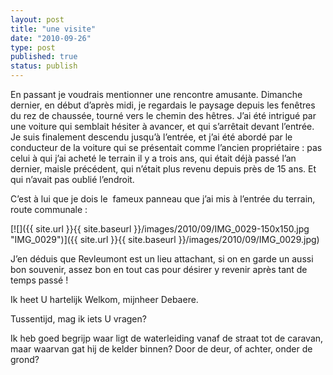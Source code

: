 ```yaml
---
layout: post
title: "une visite"
date: "2010-09-26"
type: post
published: true
status: publish
---
```


En passant je voudrais mentionner une rencontre amusante. Dimanche dernier, en début d’après midi, je regardais le paysage depuis les fenêtres du rez de chaussée, tourné vers le chemin des hêtres. J’ai été intrigué par une voiture qui semblait hésiter à avancer, et qui s’arrêtait devant l’entrée. Je suis finalement descendu jusqu’à l’entrée, et j’ai été abordé par le conducteur de la voiture qui se présentait comme l’ancien propriétaire : pas celui à qui j’ai acheté le terrain il y a trois ans, qui était déjà passé l’an dernier, maisle précédent, qui n’était plus revenu depuis près de 15 ans. Et qui n’avait pas oublié l’endroit.

C’est à lui que je dois le  fameux panneau que j’ai mis à l’entrée du terrain, route communale :

[![]({{ site.url }}{{ site.baseurl }}/images/2010/09/IMG_0029-150x150.jpg "IMG_0029")]({{ site.url }}{{ site.baseurl }}/images/2010/09/IMG_0029.jpg)

J’en déduis que Revleumont est un lieu attachant, si on en garde un aussi bon souvenir, assez bon en tout cas pour désirer y revenir après tant de temps passé !

Ik heet U hartelijk Welkom, mijnheer Debaere.

Tussentijd, mag ik iets U vragen?

Ik heb goed begrijp waar ligt de waterleiding vanaf de straat tot de caravan, maar waarvan gat hij de kelder binnen? Door de deur, of achter, onder de grond?
